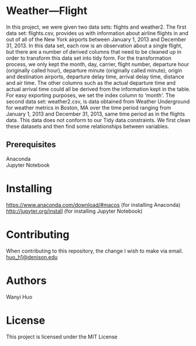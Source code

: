# Weather—Flight
In this project, we were given two data sets: flights and weather2. The first data set: flights.csv, provides us with information about airline flights in and out of all of the New York airports between January 1, 2013 and December 31, 2013. In this data set, each row is an observation about a single flight, but there are a number of derived columns that need to be cleaned up in order to transform this data set into tidy form. For the transformation process, we only kept the month, day, carrier, flight number, departure hour (originally called hour), departure minute (originally called minute), origin and destination airports, departure delay time, arrival delay time, distance and air time. The other columns such as the actual departure time and actual arrival time could all be derived from the information kept in the table. For easy exporting purposes, we set the index column to 'month'. The second data set: weather2.csv, is data obtained from Weather Underground for weather metrics in Boston, MA over the time period ranging from January 1, 2013 and December 31, 2013, same time period as in the flights data. This data does not conform to our Tidy data constraints. We first clean these datasets and then find some relationships between variables. 
## Prerequisites
Anaconda<br>
Jupyter Notebook
# Installing
https://www.anaconda.com/download/#macos (for installing Anaconda)<br>
http://jupyter.org/install (for installing Jupyter Notebook)<br>
# Contributing
When contributing to this repository, the change I wish to make via email.<br>
huo_h1@denison.edu
# Authors
Wanyi Huo
# License
This project is licensed under the MIT License 
